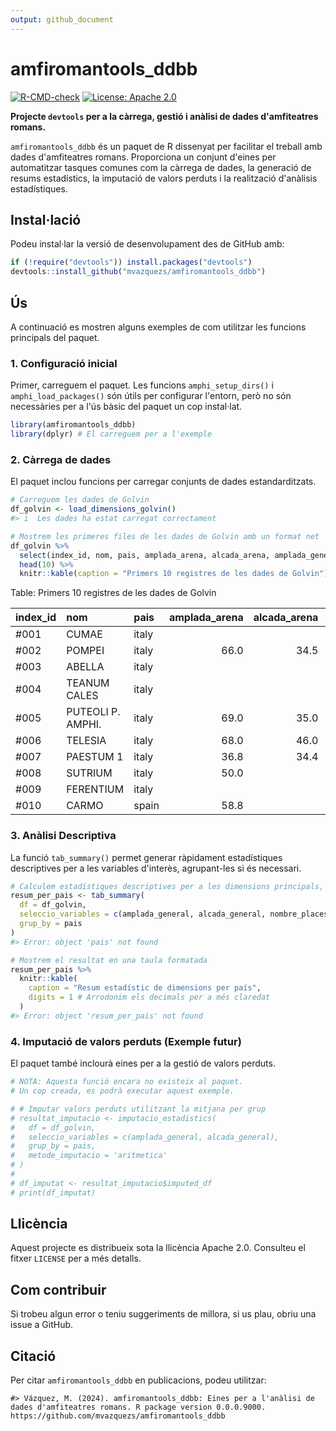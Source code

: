 ```yaml
---
output: github_document
---
```


<!-- README.md is generated from README.Rmd. Please edit that file -->



# amfiromantools_ddbb

<!-- badges: start -->
[![R-CMD-check](https://github.com/mvazquezs/amfiromantools_ddbb/actions/workflows/R-CMD-check.yaml/badge.svg)](https://github.com/mvazquezs/amfiromantools_ddbb/actions/workflows/R-CMD-check.yaml)
[![License: Apache 2.0](https://img.shields.io/badge/License-Apache_2.0-blue.svg)](https://www.apache.org/licenses/LICENSE-2.0)
<!-- badges: end -->

**Projecte `devtools` per a la càrrega, gestió i anàlisi de dades d'amfiteatres romans.**

`amfiromantools_ddbb` és un paquet de R dissenyat per facilitar el treball amb dades d'amfiteatres romans. Proporciona un conjunt d'eines per automatitzar tasques comunes com la càrrega de dades, la generació de resums estadístics, la imputació de valors perduts i la realització d'anàlisis estadístiques.

## Instal·lació

Podeu instal·lar la versió de desenvolupament des de GitHub amb:


``` r
if (!require("devtools")) install.packages("devtools")
devtools::install_github("mvazquezs/amfiromantools_ddbb")
```

## Ús

A continuació es mostren alguns exemples de com utilitzar les funcions principals del paquet.

### 1. Configuració inicial

Primer, carreguem el paquet. Les funcions `amphi_setup_dirs()` i `amphi_load_packages()` són útils per configurar l'entorn, però no són necessàries per a l'ús bàsic del paquet un cop instal·lat.


``` r
library(amfiromantools_ddbb)
library(dplyr) # El carreguem per a l'exemple
```

### 2. Càrrega de dades

El paquet inclou funcions per carregar conjunts de dades estandarditzats.


``` r
# Carreguem les dades de Golvin
df_golvin <- load_dimensions_golvin()
#> i  Les dades ha estat carregat correctament

# Mostrem les primeres files de les dades de Golvin amb un format net
df_golvin %>%
  select(index_id, nom, pais, amplada_arena, alcada_arena, amplada_general, alcada_general, nombre_places) %>%
  head(10) %>%
  knitr::kable(caption = "Primers 10 registres de les dades de Golvin")
```



Table: Primers 10 registres de les dades de Golvin

|index_id |nom               |pais  | amplada_arena| alcada_arena| amplada_general| alcada_general| nombre_places|
|:--------|:-----------------|:-----|-------------:|------------:|---------------:|--------------:|-------------:|
|#001     |CUMAE             |italy |              |             |                |               |              |
|#002     |POMPEI            |italy |          66.0|         34.5|           134.0|          102.5|         22497|
|#003     |ABELLA            |italy |              |             |            79.0|           53.0|              |
|#004     |TEANUM CALES      |italy |              |             |                |               |              |
|#005     |PUTEOLI P. AMPHI. |italy |          69.0|         35.0|           130.0|           95.0|         19507|
|#006     |TELESIA           |italy |          68.0|         46.0|            99.0|           77.0|          8825|
|#007     |PAESTUM 1         |italy |          36.8|         34.4|            77.3|           54.8|          4480|
|#008     |SUTRIUM           |italy |          50.0|             |            85.0|           75.0|          8590|
|#009     |FERENTIUM         |italy |              |             |            67.5|           40.0|              |
|#010     |CARMO             |spain |          58.8|             |           131.2|          111.4|         24195|



### 3. Anàlisi Descriptiva

La funció `tab_summary()` permet generar ràpidament estadístiques descriptives per a les variables d'interès, agrupant-les si és necessari.


``` r
# Calculem estadístiques descriptives per a les dimensions principals, agrupant per país
resum_per_pais <- tab_summary(
  df = df_golvin,
  seleccio_variables = c(amplada_general, alcada_general, nombre_places),
  grup_by = pais
)
#> Error: object 'pais' not found

# Mostrem el resultat en una taula formatada
resum_per_pais %>%
  knitr::kable(
    caption = "Resum estadístic de dimensions per país",
    digits = 1 # Arrodonim els decimals per a més claredat
  )
#> Error: object 'resum_per_pais' not found
```

### 4. Imputació de valors perduts (Exemple futur)

El paquet també inclourà eines per a la gestió de valors perduts.


``` r
# NOTA: Aquesta funció encara no existeix al paquet.
# Un cop creada, es podrà executar aquest exemple.

# # Imputar valors perduts utilitzant la mitjana per grup
# resultat_imputacio <- imputacio_estadistics(
#   df = df_golvin,
#   seleccio_variables = c(amplada_general, alcada_general),
#   grup_by = pais,
#   metode_imputacio = 'aritmetica'
# )
# 
# df_imputat <- resultat_imputacio$imputed_df
# print(df_imputat)
```

## Llicència

Aquest projecte es distribueix sota la llicència Apache 2.0. Consulteu el fitxer `LICENSE` per a més detalls.

## Com contribuir

Si trobeu algun error o teniu suggeriments de millora, si us plau, obriu una issue a GitHub.

## Citació

Per citar `amfiromantools_ddbb` en publicacions, podeu utilitzar:


```
#> Vázquez, M. (2024). amfiromantools_ddbb: Eines per a l'anàlisi de dades d'amfiteatres romans. R package version 0.0.0.9000. https://github.com/mvazquezs/amfiromantools_ddbb
```
